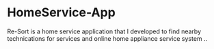 # HomeService-App
Re-Sort is a home service application that I developed to find nearby technications for services and online home appliance service system ..
